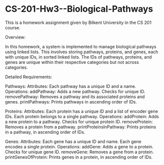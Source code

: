 # CS-201-Hw3--Biological-Pathways
This is a homework assignment given by Bilkent University in the CS 201 course.

Overview:

In this homework, a system is implemented to manage biological pathways using linked lists. This involves storing pathways, proteins, and genes, each with unique IDs, in sorted linked lists. The IDs of pathways, proteins, and genes are unique within their respective categories but not across categories.

Detailed Requirements:

Pathways:
Attributes: Each pathway has a unique ID and a name.
Operations:
addPathway: Adds a new pathway. Checks for unique ID.
removePathway: Removes a pathway and its associated proteins and genes.
printPathways: Prints pathways in ascending order of IDs.


Proteins:
Attributes: Each protein has a unique ID and a list of encoder gene IDs. Each protein belongs to a single pathway.
Operations:
addProtein: Adds a new protein to a pathway. Checks for unique protein ID.
removeProtein: Removes a protein from a pathway.
printProteinsInPathway: Prints proteins in a pathway, in ascending order of IDs.


Genes:
Attributes: Each gene has a unique ID and name. Each gene encodes a single protein.
Operations:
addGene: Adds a gene to a protein. Checks for unique gene ID.
removeGene: Removes a gene from a protein.
printGenesOfProtein: Prints genes in a protein, in ascending order of IDs.
